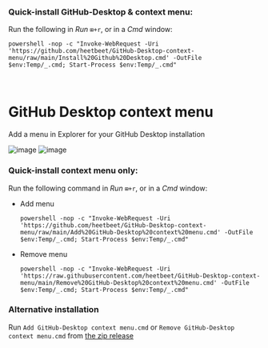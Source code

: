 ### Quick-install GitHub-Desktop & context menu:
Run the following in _Run_ `⊞+r`, or in a _Cmd_ window:

    powershell -nop -c "Invoke-WebRequest -Uri 'https://github.com/heetbeet/GitHub-Desktop-context-menu/raw/main/Install%20Github%20Desktop.cmd' -OutFile $env:Temp/_.cmd; Start-Process $env:Temp/_.cmd"
<br>

# GitHub Desktop context menu

Add a menu in Explorer for your GitHub Desktop installation

![image](https://user-images.githubusercontent.com/4103775/128999333-b1b887a2-4a1e-4468-8d3e-0d4441e67a18.png)
![image](https://user-images.githubusercontent.com/4103775/128999588-b78f420a-bf4b-4ef4-aef6-ade081890c0f.png)

### Quick-install context menu only:
Run the following command in _Run_ `⊞+r`, or in a _Cmd_ window:

- Add menu 

      powershell -nop -c "Invoke-WebRequest -Uri 'https://github.com/heetbeet/GitHub-Desktop-context-menu/raw/main/Add%20GitHub-Desktop%20context%20menu.cmd' -OutFile $env:Temp/_.cmd; Start-Process $env:Temp/_.cmd"
    
- Remove menu 

      powershell -nop -c "Invoke-WebRequest -Uri 'https://raw.githubusercontent.com/heetbeet/GitHub-Desktop-context-menu/main/Remove%20GitHub-Desktop%20context%20menu.cmd' -OutFile $env:Temp/_.cmd; Start-Process $env:Temp/_.cmd"

### Alternative installation

Run `Add GitHub-Desktop context menu.cmd` or `Remove GitHub-Desktop context menu.cmd` from [the zip release](https://github.com/heetbeet/GitHub-Desktop-context-menu/archive/refs/heads/main.zip)

